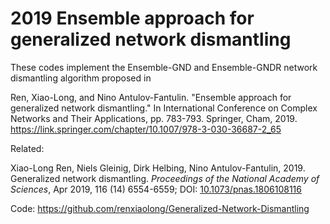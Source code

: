 # 2019 Ensemble approach for generalized network dismantling

These codes implement the Ensemble-GND and Ensemble-GNDR network dismantling algorithm proposed in

Ren, Xiao-Long, and Nino Antulov-Fantulin. "Ensemble approach for generalized network dismantling." In International
Conference on Complex Networks and Their Applications, pp. 783-793. Springer, Cham,
2019. https://link.springer.com/chapter/10.1007/978-3-030-36687-2_65

Related:

Xiao-Long Ren, Niels Gleinig, Dirk Helbing, Nino Antulov-Fantulin, 2019. Generalized network dismantling. *Proceedings
of the National Academy of Sciences*, Apr 2019, 116 (14) 6554-6559;
DOI: [10.1073/pnas.1806108116](https://doi.org/10.1073/pnas.1806108116)

Code: https://github.com/renxiaolong/Generalized-Network-Dismantling


